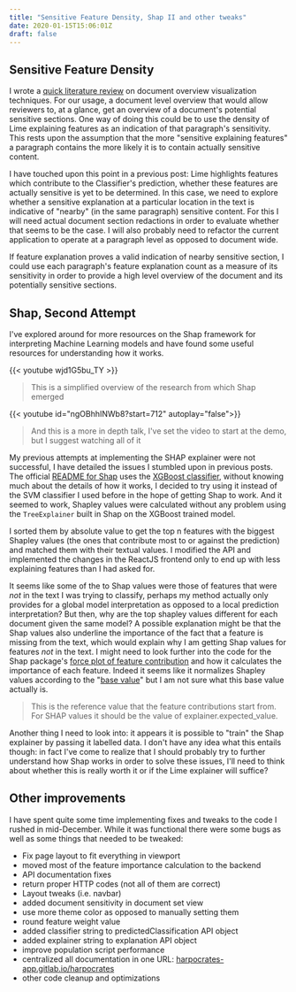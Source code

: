 ```yaml
---
title: "Sensitive Feature Density, Shap II and other tweaks"
date: 2020-01-15T15:06:01Z
draft: false
---
```


## Sensitive Feature Density

I wrote a [quick literature review](https://harpocrates-app.gitlab.io/notech/document_visualization.pdf) on document overview visualization techniques. For our usage, a document level overview that would allow reviewers to, at a glance, get an overview of a document's potential sensitive sections. One way of doing this could be to use the density of Lime explaining features as an indication of that paragraph's sensitivity. This rests upon the assumption that the more "sensitive explaining features" a paragraph contains the more likely it is to contain actually sensitive content.

I have touched upon this point in a previous post: Lime highlights features which contribute to the Classifier's prediction, whether these features are actually sensitive is yet to be determined. In this case, we need to explore whether a sensitive explanation at a particular location in the text is indicative of "nearby" (in the same paragraph) sensitive content. For this I will need actual document section redactions in order to evaluate whether that seems to be the case. I will also probably need to refactor the current application to operate at a paragraph level as opposed to document wide.

If feature explanation proves a valid indication of nearby sensitive section, I could use each paragraph's feature explanation count as a measure of its sensitivity in order to provide a high level overview of the document and its potentially sensitive sections.

## Shap, Second Attempt

I've explored around for more resources on the Shap framework for interpreting Machine Learning models and have found some useful resources for understanding how it works.

{{< youtube wjd1G5bu_TY >}}

> This is a simplified overview of the research from which Shap emerged

{{< youtube id="ngOBhhINWb8?start=712" autoplay="false">}}

> And this is a more in depth talk, I've set the video to start at the demo, but I suggest watching all of it

My previous attempts at implementing the SHAP explainer were not successful, I have detailed the issues I stumbled upon in previous posts. The official [README for Shap](https://github.com/slundberg/shap) uses the [XGBoost classifier](https://xgboost.readthedocs.io/en/latest/index.html), without knowing much about the details of how it works, I decided to try using it instead of the SVM classifier I used before in the hope of getting Shap to work. And it seemed to work, Shapley values were calculated without any problem using the `TreeExplainer` built in Shap on the XGBoost trained model.

I sorted them by absolute value to get the top n features with the biggest Shapley values (the ones that contribute most to or against the prediction) and matched them with their textual values. I modified the API and implemented the changes in the ReactJS frontend only to end up with less explaining features than I had asked for.

It seems like some of the to Shap values were those of features that were _not_ in the text I was trying to classify, perhaps my method actually only provides for a global model interpretation as opposed to a local prediction interpretation? But then, why are the top shapley values different for each document given the same model?
A possible explanation might be that the Shap values also underline the importance of the fact that a feature is missing from the text, which would explain why I am getting Shap values for features _not_ in the text.
I might need to look further into the code for the Shap package's [force plot of feature contribution](https://github.com/slundberg/shap/blob/master/shap/plots/force.py) and how it calculates the importance of each feature.
Indeed it seems like it normalizes Shapley values according to the "[base value](https://github.com/slundberg/shap/blob/52eeee48b3cb6754bd993d16e77dddc25f1292a3/shap/plots/force.py#L39)" but I am not sure what this base value actually is.

> This is the reference value that the feature contributions start from. For SHAP values it should be the value of explainer.expected_value.

Another thing I need to look into: it appears it is possible to "train" the Shap explainer by passing it labelled data. I don't have any idea what this entails though: in fact I've come to realize that I should probably try to further understand how Shap works in order to solve these issues, I'll need to think about whether this is really worth it or if the Lime explainer will suffice?

## Other improvements

I have spent quite some time implementing fixes and tweaks to the code I rushed in mid-December. While it was functional there were some bugs as well as some things that needed to be tweaked:

- Fix page layout to fit everything in viewport
- moved most of the feature importance calculation to the backend
- API documentation fixes
- return proper HTTP codes (not all of them are correct)
- Layout tweaks (i.e. navbar)
- added document sensitivity in document set view
- use more theme color as opposed to manually setting them
- round feature weight value
- added classifier string to predictedClassification API object
- added explainer string to explanation API object
- improve population script performance
- centralized all documentation in one URL: [harpocrates-app.gitlab.io/harpocrates](https://harpocrates-app.gitlab.io/harpocrates/)
- other code cleanup and optimizations

<!-- https://youtu.be/ngOBhhINWb8?t=712 -->
